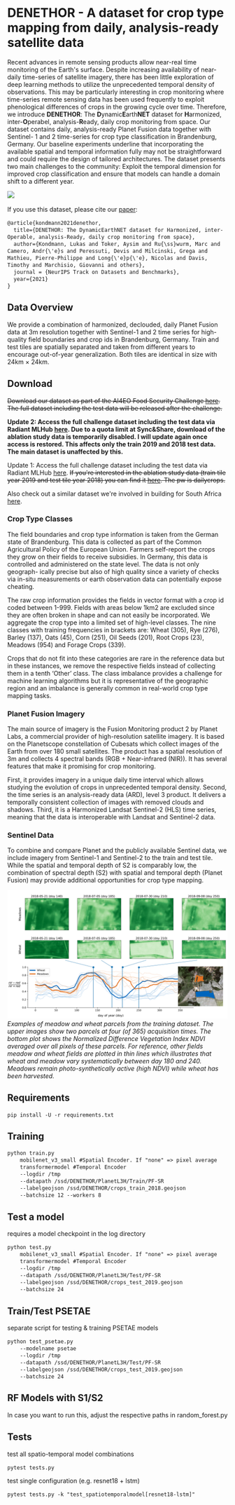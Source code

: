 # DENETHOR - A dataset for crop type mapping from daily, analysis-ready satellite data


Recent advances in remote sensing products allow near-real time monitoring of the
Earth's surface. Despite increasing availability of near-daily time-series of satellite
imagery, there has been little exploration of deep learning methods to utilize
the unprecedented temporal density of observations. This may be particularly
interesting in crop monitoring where time-series remote sensing data has been used
frequently to exploit phenological differences of crops in the growing cycle over
time. Therefore, we introduce **DENETHOR**: The **D**ynamic**E**arth**NET** dataset for
**H**armonized, inter-**O**perabel, analysis-**R**eady, daily crop monitoring from space.
Our dataset contains daily, analysis-ready Planet Fusion data together with Sentinel-
1 and 2 time-series for crop type classification in Brandenburg, Germany. Our
baseline experiments underline that incorporating the available spatial and temporal
information fully may not be straightforward and could require the design of
tailored architectures. The dataset presents two main challenges to the community:
Exploit the temporal dimension for improved crop classification and ensure that
models can handle a domain shift to a different year.

![](sample.gif)

If you use this dataset, please cite our [paper](https://openreview.net/forum?id=uUa4jNMLjrL):

```
@article{kondmann2021denethor,
  title={DENETHOR: The DynamicEarthNET dataset for Harmonized, inter-Operable, analysis-Ready, daily crop monitoring from space},
  author={Kondmann, Lukas and Toker, Aysim and Ru{\ss}wurm, Marc and Camero, Andr{\'e}s and Peressuti, Devis and Milcinski, Grega and Mathieu, Pierre-Philippe and Long{\'e}p{\'e}, Nicolas and Davis, Timothy and Marchisio, Giovanni and others},
  journal = {NeurIPS Track on Datasets and Benchmarks},
  year={2021}
}
```


## Data Overview

We provide a combination of harmonized, declouded, daily Planet Fusion data at 3m resolution 
together with Sentinel-1 and 2 time series for high-quality field boundaries and crop ids in 
Brandenburg, Germany. Train and test tiles are spatially separated and taken from different 
years to encourage out-of-year generalization. Both tiles are identical in size with 24km × 24km.

## Download


~~Download our dataset as part of the AI4EO Food Security Challenge [here](https://platform.ai4eo.eu/ai4food-security-germany/data).
 The full dataset including the test data will be released after the challenge.~~

**Update 2: Access the full challenge dataset including the test data via Radiant MLHub [here](https://mlhub.earth/data/dlr_fusion_competition_germany). Due to a quota limit at Sync&Share, download of the ablation study data is temporarily disabled. I will update again once access is restored. This affects only the train 2019 and 2018 test data. The main dataset is unaffected by this.**

Update 1: Access the full challenge dataset including the test data via Radiant MLHub [here](https://mlhub.earth/data/dlr_fusion_competition_germany). ~~If you're interested in the ablation study data (train tile year 2019 and test tile year 2018) you can find it [here](https://syncandshare.lrz.de/getlink/fiXFZXGbGcd9SxWTVnNv5qrx/). The pw is dailycrops.~~

Also check out a similar dataset we're involved in building for South Africa [here](https://mlhub.earth/data/ref_fusion_competition_south_africa).


### Crop Type Classes

The field boundaries and crop type information is taken from the
German state of Brandenburg. This data is collected as part of the Common Agricultural Policy of
the European Union. Farmers self-report the crops they grow on their fields to receive subsidies. In
Germany, this data is controlled and administered on the state level. The data is not only geograph-
ically precise but also of high quality since a variety of checks via in-situ measurements or earth
observation data can potentially expose cheating.

The raw crop information provides the fields in vector format with a crop id coded between 1-999.
Fields with areas below 1km2 are excluded since they are often broken in shape and can not easily be
incorporated. We aggregate the crop type into a limited set of high-level classes. 
The nine classes with training frequencies in brackets are: Wheat
(305), Rye (276), Barley (137), Oats (45), Corn (251), Oil Seeds (201), Root Crops (23), Meadows
(954) and Forage Crops (339).

Crops that do not fit into these categories are rare in the reference data but in these instances, we
remove the respective fields instead of collecting them in a tenth ‘Other’ class. The class imbalance
provides a challenge for machine learning algorithms but it is representative of the geographic region
and an imbalance is generally common in real-world crop type mapping tasks.

### Planet Fusion Imagery

The main source of imagery is the Fusion Monitoring product 2 by Planet
Labs, a commercial provider of high-resolution satellite imagery. It is based on the Planetscope
constellation of Cubesats which collect images of the Earth from over 180 small satellites. The
product has a spatial resolution of 3m and collects 4 spectral bands (RGB + Near-infrared (NIR)). It
has several features that make it promising for crop monitoring.

First, it provides imagery in a unique daily time interval which allows studying the evolution of
crops in unprecedented temporal density. Second, the time series is an analysis-ready data (ARD), 
level 3 product. It delivers a temporally consistent collection of images with removed clouds and 
shadows. Third, it is a Harmonized Landsat Sentinel-2 (HLS) time series, meaning that the data is 
interoperable with Landsat and Sentinel-2 data.

### Sentinel Data

To combine and compare Planet and the publicly available Sentinel data, we include
imagery from Sentinel-1 and Sentinel-2 to the train and test tile. While the spatial and temporal
depth of S2 is comparably low, the combination of spectral depth (S2) with spatial and temporal
depth (Planet Fusion) may provide additional opportunities for crop type mapping.

![Example](example.png)
*Examples of meadow and wheat parcels from the training dataset. The upper images show
two parcels at four (of 365) acquisition times. The bottom plot shows the Normalized Difference
Vegetation Index NDVI averaged over all pixels of these parcels. For reference, other fields
meadow and wheat fields are plotted in thin lines which illustrates that wheat and meadow vary
systematically between day 180 and 240. Meadows remain photo-synthetically active (high NDVI)
while wheat has been harvested.*


## Requirements 

```
pip install -U -r requirements.txt
```

## Training

```
python train.py 
    mobilenet_v3_small #Spatial Encoder. If "none" => pixel average
    transformermodel #Temporal Encoder
    --logdir /tmp 
    --datapath /ssd/DENETHOR/PlanetL3H/Train/PF-SR 
    --labelgeojson /ssd/DENETHOR/crops_train_2018.geojson
    --batchsize 12 --workers 8
```

## Test a model 
requires a model checkpoint in the log directory
```
python test.py 
    mobilenet_v3_small #Spatial Encoder. If "none" => pixel average
    transformermodel #Temporal Encoder
    --logdir /tmp 
    --datapath /ssd/DENETHOR/PlanetL3H/Test/PF-SR 
    --labelgeojson /ssd/DENETHOR/crops_test_2019.geojson
    --batchsize 24
```


## Train/Test PSETAE
separate script for testing & training PSETAE models
```
python test_psetae.py 
    --modelname psetae 
    --logdir /tmp 
    --datapath /ssd/DENETHOR/PlanetL3H/Test/PF-SR 
    --labelgeojson /ssd/DENETHOR/crops_test_2019.geojson
    --batchsize 24
```
## RF Models with S1/S2

In case you want to run this, adjust the respective paths in random_forest.py

## Tests

test all spatio-temporal model combinations
```angular2html
pytest tests.py
```

test single configuration (e.g. resnet18 + lstm)
```
pytest tests.py -k "test_spatiotemporalmodel[resnet18-lstm]"
```
